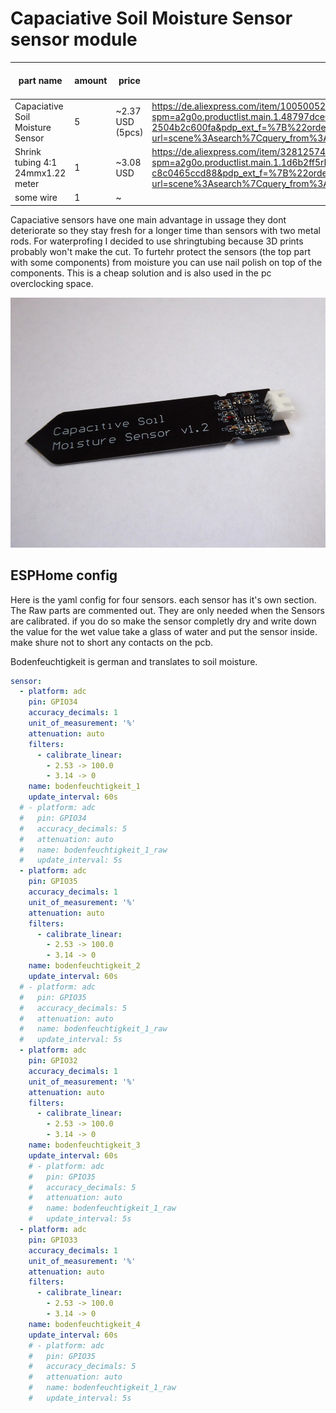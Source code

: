 # Capaciative Soil Moisture Sensor sensor module

| part name       | amount     | price          |   | things you need |
| --------------- | ---------- | -------------- | - |---------------- |
| Capaciative Soil Moisture Sensor | 5          | ~2.37 USD (5pcs)      | https://de.aliexpress.com/item/1005005202930632.html?spm=a2g0o.productlist.main.1.48797dceO9blZE&algo_pvid=bb3dd897-6049-4f43-8d40-2504b2c600fa&pdp_ext_f=%7B%22order%22%3A%222164%22%2C%22eval%22%3A%221%22%7D&utparam-url=scene%3Asearch%7Cquery_from%3A  | ---             |
| Shrink tubing 4:1 24mmx1.22 meter | 1          | ~3.08 USD             | https://de.aliexpress.com/item/32812574636.html?spm=a2g0o.productlist.main.1.1d6b2ff5rBIF75&algo_pvid=04fab651-0aed-4642-95ae-c8c0465ccd88&pdp_ext_f=%7B%22order%22%3A%221827%22%2C%22eval%22%3A%221%22%7D&utparam-url=scene%3Asearch%7Cquery_from%3A  | ---             |
| some wire       | 1          | ~              |   | ---             |

Capaciative sensors have one main advantage in ussage they dont deteriorate so they stay fresh for a longer time than sensors with two metal rods. For waterprofing I decided to use shringtubing because 3D prints probably won't make the cut. To furtehr protect the sensors (the top part with some components) from moisture you can use nail polish on top of the components. This is a cheap solution and is also used in the pc overclocking space.


<img src="./images/capaciative_soil_moisture_sensor.JPG" height="400" />

## ESPHome config

Here is the yaml config for four sensors. each sensor has it's own section. The Raw parts are commented out. They are only needed when the Sensors are calibrated. if you do so make the sensor completly dry and write down the value for the wet value take a glass of water and put the sensor inside. make shure not to short any contacts on the pcb.

Bodenfeuchtigkeit is german and translates to soil moisture.

``` yaml
sensor:
  - platform: adc
    pin: GPIO34
    accuracy_decimals: 1
    unit_of_measurement: '%'
    attenuation: auto
    filters: 
      - calibrate_linear: 
        - 2.53 -> 100.0
        - 3.14 -> 0
    name: bodenfeuchtigkeit_1
    update_interval: 60s
  # - platform: adc
  #   pin: GPIO34
  #   accuracy_decimals: 5
  #   attenuation: auto
  #   name: bodenfeuchtigkeit_1_raw
  #   update_interval: 5s
  - platform: adc
    pin: GPIO35
    accuracy_decimals: 1
    unit_of_measurement: '%'
    attenuation: auto
    filters: 
      - calibrate_linear: 
        - 2.53 -> 100.0
        - 3.14 -> 0
    name: bodenfeuchtigkeit_2
    update_interval: 60s
  # - platform: adc
  #   pin: GPIO35
  #   accuracy_decimals: 5
  #   attenuation: auto
  #   name: bodenfeuchtigkeit_1_raw
  #   update_interval: 5s
  - platform: adc
    pin: GPIO32
    accuracy_decimals: 1
    unit_of_measurement: '%'
    attenuation: auto
    filters: 
      - calibrate_linear: 
        - 2.53 -> 100.0
        - 3.14 -> 0
    name: bodenfeuchtigkeit_3
    update_interval: 60s
    # - platform: adc
    #   pin: GPIO35
    #   accuracy_decimals: 5
    #   attenuation: auto
    #   name: bodenfeuchtigkeit_1_raw
    #   update_interval: 5s
  - platform: adc
    pin: GPIO33
    accuracy_decimals: 1
    unit_of_measurement: '%'
    attenuation: auto
    filters: 
      - calibrate_linear: 
        - 2.53 -> 100.0
        - 3.14 -> 0
    name: bodenfeuchtigkeit_4
    update_interval: 60s
    # - platform: adc
    #   pin: GPIO35
    #   accuracy_decimals: 5
    #   attenuation: auto
    #   name: bodenfeuchtigkeit_1_raw
    #   update_interval: 5s
```